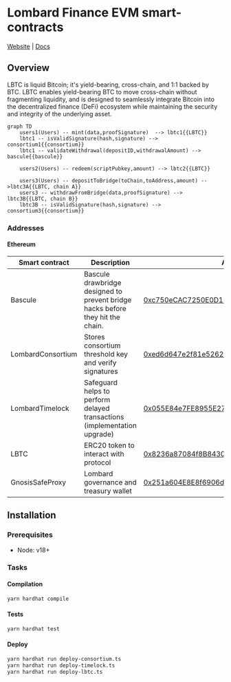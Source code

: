 # Lombard Finance EVM smart-contracts
[Website](https://www.lombard.finance/) | [Docs](https://docs.lombard.finance/)

## Overview
LBTC is liquid Bitcoin; it's yield-bearing, cross-chain, and 1:1 backed by BTC. LBTC enables yield-bearing BTC to move cross-chain without fragmenting liquidity, and is designed to seamlessly integrate Bitcoin into the decentralized finance (DeFi) ecosystem while maintaining the security and integrity of the underlying asset.

```mermaid
graph TD
    users1(Users) -- mint(data,proofSignature)  --> lbtc1{{LBTC}}
    lbtc1 -- isValidSignature(hash,signature) --> consortium1{{consortium}}
    lbtc1 -- validateWithdrawal(depositID,withdrawalAmount) --> bascule{{bascule}}
    
    users2(Users) -- redeem(scriptPubkey,amount) --> lbtc2{{LBTC}}

    users3(Users) -- depositToBridge(toChain,toAddress,amount) -->lbtc3A{{LBTC, chain A}}
    users3 -- withdrawFromBridge(data,proofSignature) --> lbtc3B{{LBTC, chain B}}
    lbtc3B -- isValidSignature(hash,signature) --> consortium3{{consortium}}
```

### Addresses
#### Ethereum

| Smart contract    | Description                                                                    | Address                                                                                                               | ProxyAdmin                                                                                                            |
|-------------------|--------------------------------------------------------------------------------|-----------------------------------------------------------------------------------------------------------------------|-----------------------------------------------------------------------------------------------------------------------|
| Bascule           | Bascule drawbridge designed to prevent bridge hacks before they hit the chain. | [0xc750eCAC7250E0D18ecE2C7a5F130E3A765dc260](https://etherscan.io/address/0xc750eCAC7250E0D18ecE2C7a5F130E3A765dc260) | -                                                                                                                     |
| LombardConsortium | Stores consortium threshold key and verify signatures                          | [0xed6d647e2f81e5262101aff72c4a7bcdcfd780e0](https://etherscan.io/address/0xed6d647e2f81e5262101aff72c4a7bcdcfd780e0) | [0xa212Db18f8aEC6eF2F08cE42D7B447f9a405CD24](https://etherscan.io/address/0xa212Db18f8aEC6eF2F08cE42D7B447f9a405CD24) |
| LombardTimelock   | Safeguard helps to perform delayed transactions (implementation upgrade)       | [0x055E84e7FE8955E2781010B866f10Ef6E1E77e59](https://etherscan.io/address/0x055E84e7FE8955E2781010B866f10Ef6E1E77e59) | -                                                                                                                     |
| LBTC              | ERC20 token to interact with protocol                                          | [0x8236a87084f8B84306f72007F36F2618A5634494](https://etherscan.io/address/0x8236a87084f8B84306f72007F36F2618A5634494) | [0xbae061C73876952aa2C5e483B74DfA785425f879](https://etherscan.io/address/0xbae061C73876952aa2C5e483B74DfA785425f879) |
| GnosisSafeProxy   | Lombard governance and treasury wallet                                         | [0x251a604E8E8f6906d60f8dedC5aAeb8CD38F4892](https://etherscan.io/address/0x251a604E8E8f6906d60f8dedC5aAeb8CD38F4892) | -                                                                                                                     |


## Installation

### Prerequisites
* Node: v18+

### Tasks
#### Compilation
```bash
yarn hardhat compile
```
#### Tests
```bash
yarn hardhat test
```
#### Deploy
```bash
yarn hardhat run deploy-consortium.ts
yarn hardhat run deploy-timelock.ts
yarn hardhat run deploy-lbtc.ts
```